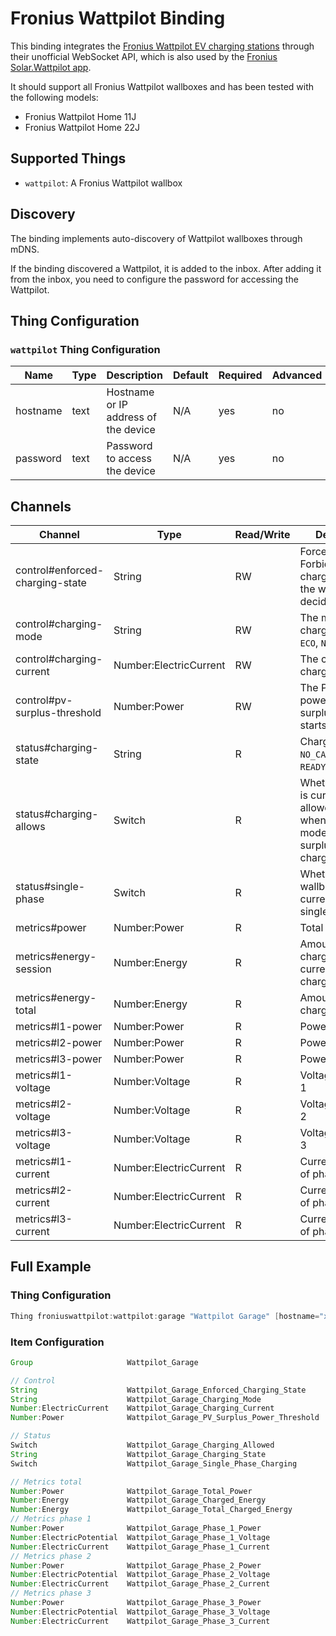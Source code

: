 # Fronius Wattpilot Binding

This binding integrates the [Fronius Wattpilot EV charging stations](https://www.fronius.com/en-gb/uk/solar-energy/installers-partners/products-solutions/residential-energy-solutions/e-mobility-and-photovoltaic-residential/wattpilot-ev-charging-solution-for-homes)
through their unofficial WebSocket API, which is also used by the [Fronius Solar.Wattpilot app](https://www.fronius.com/en-gb/uk/solar-energy/installers-partners/products-solutions/residential-energy-solutions/e-mobility-and-photovoltaic-residential/wattpilot-ev-charging-solution-for-homes#anc_app).

It should support all Fronius Wattpilot wallboxes and has been tested with the following models:

- Fronius Wattpilot Home 11J
- Fronius Wattpilot Home 22J

## Supported Things

- `wattpilot`: A Fronius Wattpilot wallbox

## Discovery

The binding implements auto-discovery of Wattpilot wallboxes through mDNS.

If the binding discovered a Wattpilot, it is added to the inbox.
After adding it from the inbox, you need to configure the password for accessing the Wattpilot.

## Thing Configuration

### `wattpilot` Thing Configuration

| Name            | Type    | Description                           | Default | Required | Advanced |
|-----------------|---------|---------------------------------------|---------|----------|----------|
| hostname        | text    | Hostname or IP address of the device  | N/A     | yes      | no       |
| password        | text    | Password to access the device         | N/A     | yes      | no       |

## Channels

| Channel                         | Type                   | Read/Write | Description                                                                                            |
|---------------------------------|------------------------|------------|--------------------------------------------------------------------------------------------------------|
| control#enforced-charging-state | String                 | RW         | Force (`ON`) or Forbid (`OFF`) charging, or let the wallbox decide (`NEUTRAL`)                         |
| control#charging-mode           | String                 | RW         | The mode of charging: `DEFAULT`, `ECO`, `NEXT_TRIP`                                                    |
| control#charging-current        | Number:ElectricCurrent | RW         | The current to charge with                                                                             |
| control#pv-surplus-threshold    | Number:Power           | RW         | The PV surplus power at which surplus charging starts                                                  |
| status#charging-state           | String                 | R          | Charging state: `NO_CAR`, `CHARGING`, `READY` or `COMPLETE`                                            |
| status#charging-allows          | Switch                 | R          | Whether charging is currently allowed, e.g. when using eco mode too low PV surplus can forbid charging |
| status#single-phase             | Switch                 | R          | Whether the wallbox is currently charging single phase only                                            |
| metrics#power                   | Number:Power           | R          | Total power                                                                                            |
| metrics#energy-session          | Number:Energy          | R          | Amount of energy charged in the current/last charging session                                          |
| metrics#energy-total            | Number:Energy          | R          | Amount of energy charged in total                                                                      |
| metrics#l1-power                | Number:Power           | R          | Power of phase 1                                                                                       |
| metrics#l2-power                | Number:Power           | R          | Power of phase 2                                                                                       |
| metrics#l3-power                | Number:Power           | R          | Power of phase 3                                                                                       |
| metrics#l1-voltage              | Number:Voltage         | R          | Voltage of phase 1                                                                                     |
| metrics#l2-voltage              | Number:Voltage         | R          | Voltage of phase 2                                                                                     |
| metrics#l3-voltage              | Number:Voltage         | R          | Voltage of phase 3                                                                                     |
| metrics#l1-current              | Number:ElectricCurrent | R          | Current/amperage of phase 1                                                                            |
| metrics#l2-current              | Number:ElectricCurrent | R          | Current/amperage of phase 2                                                                            |
| metrics#l3-current              | Number:ElectricCurrent | R          | Current/amperage of phase 3                                                                            |

## Full Example

### Thing Configuration

```java
Thing froniuswattpilot:wattpilot:garage "Wattpilot Garage" [hostname="xxx.xxx.xxx.xxx", password="secret"]
```

### Item Configuration

```java
Group                     Wattpilot_Garage                             "Wattpilot Garage"                                                          ["Equipment"]

// Control
String                    Wattpilot_Garage_Enforced_Charging_State     "Enforced Charging State"               <BatteryLevel>  (Wattpilot_Garage)  ["Control"]                 {channel="froniuswattpilot:wattpilot:garage:control#enforced-charging-state"}
String                    Wattpilot_Garage_Charging_Mode               "Charging Mode"                         <BatteryLevel>  (Wattpilot_Garage)  ["Control"]                 {channel="froniuswattpilot:wattpilot:garage:control#charging-mode"}
Number:ElectricCurrent    Wattpilot_Garage_Charging_Current            "Charging Current [%d A]"               <Energy>        (Wattpilot_Garage)  ["Current", "Setpoint"]     {channel="froniuswattpilot:wattpilot:garage:control#charging-current", unit="A"}
Number:Power              Wattpilot_Garage_PV_Surplus_Power_Threshold  "PV Surplus Power Threshold [%.1f kW]"  <SolarPlant>    (Wattpilot_Garage)  ["Power", "Setpoint"]       {channel="froniuswattpilot:wattpilot:garage:control#pv-surplus-threshold", unit="W"}

// Status
Switch                    Wattpilot_Garage_Charging_Allowed            "Charging Allowed"                      <BatteryLevel>  (Wattpilot_Garage)  ["Status"]                  {channel="froniuswattpilot:wattpilot:garage:status#charging-allowed"}
String                    Wattpilot_Garage_Charging_State              "Charging State"                        <BatteryLevel>  (Wattpilot_Garage)  ["Status"]                  {channel="froniuswattpilot:wattpilot:garage:status#charging-state"}
Switch                    Wattpilot_Garage_Single_Phase_Charging       "Single Phase Charging"                 <BatteryLevel>  (Wattpilot_Garage)  ["Status"]                  {channel="froniuswattpilot:wattpilot:garage:status#single-phase"}

// Metrics total
Number:Power              Wattpilot_Garage_Total_Power                 "Total Power [%.2f kW]"                 <Energy>        (Wattpilot_Garage)  ["Measurement", "Power"]    {channel="froniuswattpilot:wattpilot:garage:metrics#power", unit="W"}
Number:Energy             Wattpilot_Garage_Charged_Energy              "Charged Energy [%.2f kWh]"             <Energy>        (Wattpilot_Garage)  ["Energy", "Measurement"]   {channel="froniuswattpilot:wattpilot:garage:metrics#energy-session", unit="kWh"}
Number:Energy             Wattpilot_Garage_Total_Charged_Energy        "Total Charged Energy [%.0f kWh]"       <Energy>        (Wattpilot_Garage)  ["Energy", "Measurement"]   {channel="froniuswattpilot:wattpilot:garage:metrics#energy-total", unit="kWh"}
// Metrics phase 1
Number:Power              Wattpilot_Garage_Phase_1_Power               "Phase 1 Power [%.2f kW]"               <Energy>        (Wattpilot_Garage)  ["Measurement", "Power"]    {channel="froniuswattpilot:wattpilot:garage:metrics#l1-power", unit="W"}
Number:ElectricPotential  Wattpilot_Garage_Phase_1_Voltage             "Phase 1 Voltage [%d V]"                <Energy>        (Wattpilot_Garage)  ["Measurement", "Voltage"]  {channel="froniuswattpilot:wattpilot:garage:metrics#l1-voltage", unit="V"}
Number:ElectricCurrent    Wattpilot_Garage_Phase_1_Current             "Phase 1 Current [%.1f A]"              <Energy>        (Wattpilot_Garage)  ["Current", "Measurement"]  {channel="froniuswattpilot:wattpilot:garage:metrics#l1-current", unit="A"}
// Metrics phase 2
Number:Power              Wattpilot_Garage_Phase_2_Power               "Phase 2 Power [%.2f kW]"               <Energy>        (Wattpilot_Garage)  ["Measurement", "Power"]    {channel="froniuswattpilot:wattpilot:garage:metrics#l2-power", unit="W"}
Number:ElectricPotential  Wattpilot_Garage_Phase_2_Voltage             "Phase 2 Voltage [%d V]"                <Energy>        (Wattpilot_Garage)  ["Measurement", "Voltage"]  {channel="froniuswattpilot:wattpilot:garage:metrics#l2-voltage", unit="V"}
Number:ElectricCurrent    Wattpilot_Garage_Phase_2_Current             "Phase 2 Current [%.1f A]"              <Energy>        (Wattpilot_Garage)  ["Current", "Measurement"]  {channel="froniuswattpilot:wattpilot:garage:metrics#l2-current", unit="A"}
// Metrics phase 3
Number:Power              Wattpilot_Garage_Phase_3_Power               "Phase 3 Power [%.2f kW]"               <Energy>        (Wattpilot_Garage)  ["Measurement", "Power"]    {channel="froniuswattpilot:wattpilot:garage:metrics#l3-power", unit="W"}
Number:ElectricPotential  Wattpilot_Garage_Phase_3_Voltage             "Phase 3 Voltage [%d V]"                <Energy>        (Wattpilot_Garage)  ["Measurement", "Voltage"]  {channel="froniuswattpilot:wattpilot:garage:metrics#l3-voltage", unit="V"}
Number:ElectricCurrent    Wattpilot_Garage_Phase_3_Current             "Phase 3 Current [%.1f A]"              <Energy>        (Wattpilot_Garage)  ["Current", "Measurement"]  {channel="froniuswattpilot:wattpilot:garage:metrics#l3-current", unit="A"}
```
